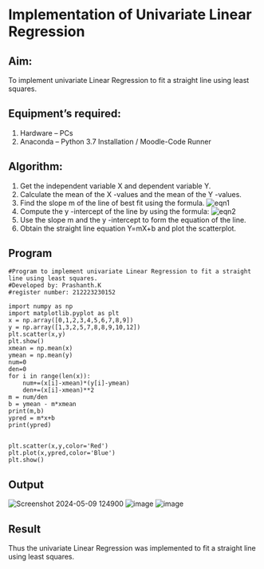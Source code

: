 # Implementation of Univariate Linear Regression
## Aim:
To implement univariate Linear Regression to fit a straight line using least squares.
## Equipment’s required:
1.	Hardware – PCs
2.	Anaconda – Python 3.7 Installation / Moodle-Code Runner
## Algorithm:
1.	Get the independent variable X and dependent variable Y.
2.	Calculate the mean of the X -values and the mean of the Y -values.
3.	Find the slope m of the line of best fit using the formula.
 ![eqn1](./eq1.jpg)
4.	Compute the y -intercept of the line by using the formula:
![eqn2](./eq2.jpg)  
5.	Use the slope m and the y -intercept to form the equation of the line.
6.	Obtain the straight line equation Y=mX+b and plot the scatterplot.
## Program
```
#Program to implement univariate Linear Regression to fit a straight line using least squares.
#Developed by: Prashanth.K
#register number: 212223230152

import numpy as np 
import matplotlib.pyplot as plt
x = np.array([0,1,2,3,4,5,6,7,8,9])
y = np.array([1,3,2,5,7,8,8,9,10,12])
plt.scatter(x,y)
plt.show()
xmean = np.mean(x)
ymean = np.mean(y)
num=0
den=0
for i in range(len(x)):
    num+=(x[i]-xmean)*(y[i]-ymean)
    den+=(x[i]-xmean)**2
m = num/den
b = ymean - m*xmean
print(m,b)
ypred = m*x+b
print(ypred)


plt.scatter(x,y,color='Red')
plt.plot(x,ypred,color='Blue')
plt.show()

```
## Output
![Screenshot 2024-05-09 124900](https://github.com/PRASHANTHRATHI/Univariate-Linear-Regression/assets/145743120/55546ef8-2879-46d1-9d51-daa7df586b06)
![image](https://github.com/PRASHANTHRATHI/Univariate-Linear-Regression/assets/145743120/cad99640-acb3-4092-b778-10c9707661c2)
![image](https://github.com/PRASHANTHRATHI/Univariate-Linear-Regression/assets/145743120/e9a4fd43-4724-4f20-8979-d2961eb9029f)




## Result
Thus the univariate Linear Regression was implemented to fit a straight line using least squares.
